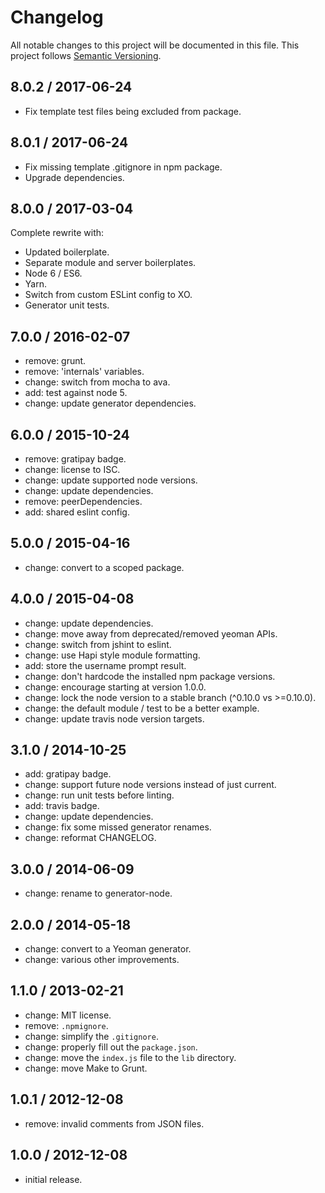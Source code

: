 # Changelog
All notable changes to this project will be documented in this file.
This project follows [Semantic Versioning](http://semver.org).

## 8.0.2 / 2017-06-24
 - Fix template test files being excluded from package.

## 8.0.1 / 2017-06-24
 - Fix missing template .gitignore in npm package.
 - Upgrade dependencies.

## 8.0.0 / 2017-03-04
Complete rewrite with:
 - Updated boilerplate.
 - Separate module and server boilerplates.
 - Node 6 / ES6.
 - Yarn.
 - Switch from custom ESLint config to XO.
 - Generator unit tests.

## 7.0.0 / 2016-02-07
 - remove: grunt.
 - remove: 'internals' variables.
 - change: switch from mocha to ava.
 - add: test against node 5.
 - change: update generator dependencies.

## 6.0.0 / 2015-10-24
 - remove: gratipay badge.
 - change: license to ISC.
 - change: update supported node versions.
 - change: update dependencies.
 - remove: peerDependencies.
 - add: shared eslint config.

## 5.0.0 / 2015-04-16
 - change: convert to a scoped package.

## 4.0.0 / 2015-04-08
 - change: update dependencies.
 - change: move away from deprecated/removed yeoman APIs.
 - change: switch from jshint to eslint.
 - change: use Hapi style module formatting.
 - add: store the username prompt result.
 - change: don't hardcode the installed npm package versions.
 - change: encourage starting at version 1.0.0.
 - change: lock the node version to a stable branch (^0.10.0 vs >=0.10.0).
 - change: the default module / test to be a better example.
 - change: update travis node version targets.

## 3.1.0 / 2014-10-25
 - add: gratipay badge.
 - change: support future node versions instead of just current.
 - change: run unit tests before linting.
 - add: travis badge.
 - change: update dependencies.
 - change: fix some missed generator renames.
 - change: reformat CHANGELOG.

## 3.0.0 / 2014-06-09
 - change: rename to generator-node.

## 2.0.0 / 2014-05-18
 - change: convert to a Yeoman generator.
 - change: various other improvements.

## 1.1.0 / 2013-02-21
 - change: MIT license.
 - remove: `.npmignore`.
 - change: simplify the `.gitignore`.
 - change: properly fill out the `package.json`.
 - change: move the `index.js` file to the `lib` directory.
 - change: move Make to Grunt.

## 1.0.1 / 2012-12-08
 - remove: invalid comments from JSON files.

## 1.0.0 / 2012-12-08
 - initial release.
